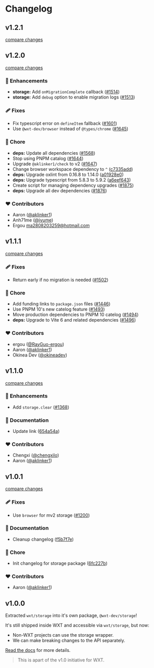 # Changelog

## v1.2.1

[compare changes](https://github.com/wxt-dev/wxt/compare/storage-v1.2.0...storage-v1.2.1)

## v1.2.0

[compare changes](https://github.com/wxt-dev/wxt/compare/storage-v1.1.1...storage-v1.2.0)

### 🚀 Enhancements

- **storage:** Add `onMigrationComplete` callback ([#1514](https://github.com/wxt-dev/wxt/pull/1514))
- **storage:** Add `debug` option to enable migration logs ([#1513](https://github.com/wxt-dev/wxt/pull/1513))

### 🩹 Fixes

- Fix typescript error on `defineItem` fallback ([#1601](https://github.com/wxt-dev/wxt/pull/1601))
- Use `@wxt-dev/browser` instead of `@types/chrome` ([#1645](https://github.com/wxt-dev/wxt/pull/1645))

### 🏡 Chore

- **deps:** Update all dependencies ([#1568](https://github.com/wxt-dev/wxt/pull/1568))
- Stop using PNPM catalog ([#1644](https://github.com/wxt-dev/wxt/pull/1644))
- Upgrade `@aklinker1/check` to v2 ([#1647](https://github.com/wxt-dev/wxt/pull/1647))
- Change browser workspace dependency to `^` ([c7335add](https://github.com/wxt-dev/wxt/commit/c7335add))
- **deps:** Upgrade oxlint from 0.16.8 to 1.14.0 ([a01928e0](https://github.com/wxt-dev/wxt/commit/a01928e0))
- **deps:** Upgrade typescript from 5.8.3 to 5.9.2 ([a6eef643](https://github.com/wxt-dev/wxt/commit/a6eef643))
- Create script for managing dependency upgrades ([#1875](https://github.com/wxt-dev/wxt/pull/1875))
- **deps:** Upgrade all dev dependencies ([#1876](https://github.com/wxt-dev/wxt/pull/1876))

### ❤️ Contributors

- Aaron ([@aklinker1](https://github.com/aklinker1))
- Anh71me ([@iyume](https://github.com/iyume))
- Ergou <ma2808203259@hotmail.com>

## v1.1.1

[compare changes](https://github.com/wxt-dev/wxt/compare/storage-v1.1.0...storage-v1.1.1)

### 🩹 Fixes

- Return early if no migration is needed ([#1502](https://github.com/wxt-dev/wxt/pull/1502))

### 🏡 Chore

- Add funding links to `package.json` files ([#1446](https://github.com/wxt-dev/wxt/pull/1446))
- Use PNPM 10's new catelog feature ([#1493](https://github.com/wxt-dev/wxt/pull/1493))
- Move production dependencies to PNPM 10 catelog ([#1494](https://github.com/wxt-dev/wxt/pull/1494))
- **deps:** Upgrade to Vite 6 and related dependencies ([#1496](https://github.com/wxt-dev/wxt/pull/1496))

### ❤️ Contributors

- ergou ([@RayGuo-ergou](https://github.com/RayGuo-ergou))
- Aaron ([@aklinker1](http://github.com/aklinker1))
- Okinea Dev ([@okineadev](http://github.com/okineadev))

## v1.1.0

[compare changes](https://github.com/wxt-dev/wxt/compare/storage-v1.0.1...storage-v1.1.0)

### 🚀 Enhancements

- Add `storage.clear` ([#1368](https://github.com/wxt-dev/wxt/pull/1368))

### 📖 Documentation

- Update link ([654a54a](https://github.com/wxt-dev/wxt/commit/654a54a))

### ❤️ Contributors

- Chengxi ([@chengxilo](http://github.com/chengxilo))
- Aaron ([@aklinker1](http://github.com/aklinker1))

## v1.0.1

[compare changes](https://github.com/wxt-dev/wxt/compare/storage-v1.0.0...storage-v1.0.1)

### 🩹 Fixes

- Use `browser` for mv2 storage ([#1200](https://github.com/wxt-dev/wxt/pull/1200))

### 📖 Documentation

- Cleanup changelog ([f5b7f7e](https://github.com/wxt-dev/wxt/commit/f5b7f7e))

### 🏡 Chore

- Init changelog for storage package ([6fc227b](https://github.com/wxt-dev/wxt/commit/6fc227b))

### ❤️ Contributors

- Aaron ([@aklinker1](http://github.com/aklinker1))

## v1.0.0

Extracted `wxt/storage` into it's own package, `@wxt-dev/storage`!

It's still shipped inside WXT and accessible via `wxt/storage`, but now:

- Non-WXT projects can use the storage wrapper.
- We can make breaking changes to the API separately.

[Read the docs](https://wxt.dev/storage.html) for more details.

> This is apart of the v1.0 initiative for WXT.